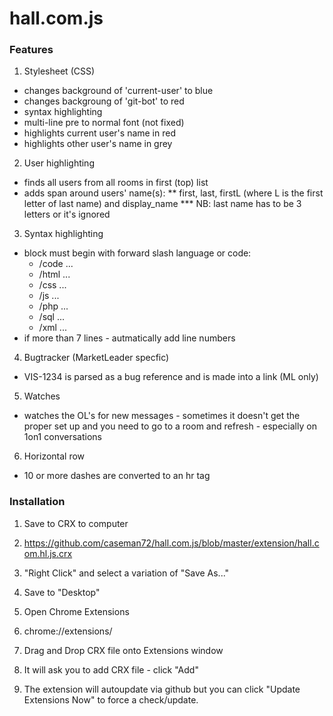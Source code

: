 hall.com.js
===========

### Features

1. Stylesheet (CSS)
  * changes background of 'current-user' to blue
  * changes backgroung of 'git-bot' to red
  * syntax highlighting
  * multi-line pre to normal font (not fixed)
  * highlights current user's name in red
  * highlights other user's name in grey

2. User highlighting
  * finds all users from all rooms in first (top) list
  * adds span around users' name(s):
  ** first, last, firstL (where L is the first letter of last name) and display_name
  *** NB: last name has to be 3 letters or it's ignored

3. Syntax highlighting
  * block must begin with forward slash language or code:
    * /code ...
    * /html ...
    * /css  ...
    * /js   ...
    * /php  ...
    * /sql  ...
    * /xml  ...
  * if more than 7 lines - autmatically add line numbers

4. Bugtracker (MarketLeader specfic)
  * VIS-1234 is parsed as a bug reference and is made into a link (ML only)

5. Watches
  * watches the OL's for new messages - sometimes it doesn't get the proper set up and you need to go to a room and refresh - especially on 1on1 conversations

6. Horizontal row
  * 10 or more dashes are converted to an hr tag


### Installation

1. Save to CRX to computer
  1. https://github.com/caseman72/hall.com.js/blob/master/extension/hall.com.hl.js.crx
  2. "Right Click" and select a variation of "Save As..."
  3. Save to "Desktop"

2. Open Chrome Extensions
  1. chrome://extensions/

3. Drag and Drop CRX file onto Extensions window
  1. It will ask you to add CRX file - click "Add"

4. The extension will autoupdate via github but you can click "Update Extensions Now" to force a check/update.

